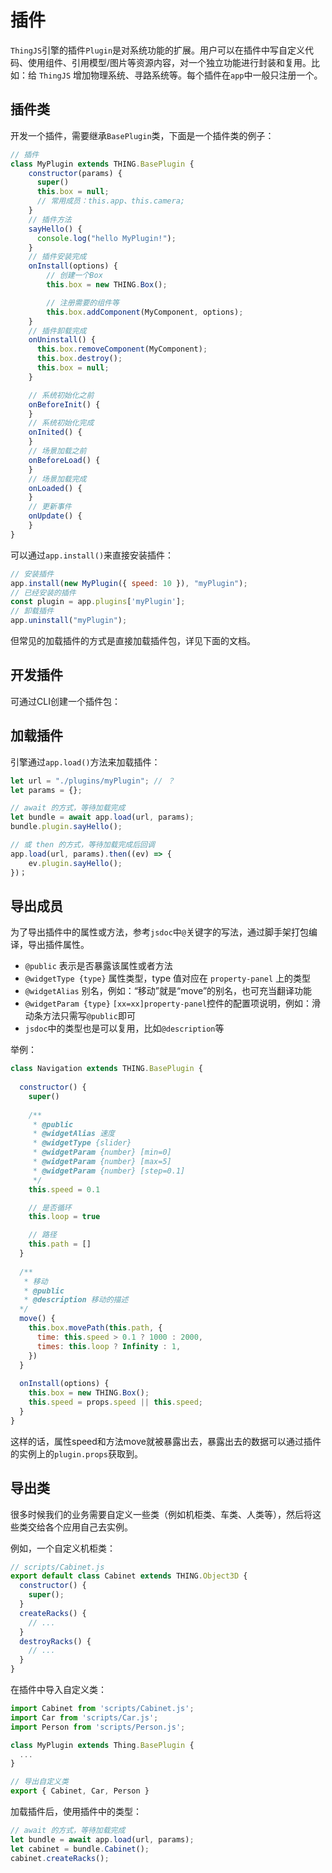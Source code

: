 # 插件
<!-- plugin -->
`ThingJS`引擎的插件`Plugin`是对系统功能的扩展。用户可以在插件中写自定义代码、使用组件、引用模型/图片等资源内容，对一个独立功能进行封装和复用。比如：给 `ThingJS` 增加物理系统、寻路系统等。每个插件在`app`中一般只注册一个。

## 插件类
开发一个插件，需要继承`BasePlugin`类，下面是一个插件类的例子：
```javascript
// 插件
class MyPlugin extends THING.BasePlugin {
    constructor(params) {
      super()
      this.box = null;        
      // 常用成员：this.app、this.camera;
    }
    // 插件方法
    sayHello() {
      console.log("hello MyPlugin!");
    }    
    // 插件安装完成
    onInstall(options) {
        // 创建一个Box
        this.box = new THING.Box();

        // 注册需要的组件等
        this.box.addComponent(MyComponent, options);        
    }
    // 插件卸载完成
    onUninstall() {
      this.box.removeComponent(MyComponent);
      this.box.destroy();  
      this.box = null;    
    }

    // 系统初始化之前
    onBeforeInit() {
    }
    // 系统初始化完成
    onInited() {
    }
    // 场景加载之前
    onBeforeLoad() {
    }
    // 场景加载完成
    onLoaded() {
    }
    // 更新事件
    onUpdate() {
    }
}
```

可以通过`app.install()`来直接安装插件：
```javascript
// 安装插件
app.install(new MyPlugin({ speed: 10 }), "myPlugin");
// 已经安装的插件
const plugin = app.plugins['myPlugin'];
// 卸载插件
app.uninstall("myPlugin");
```
但常见的加载插件的方式是直接加载插件包，详见下面的文档。

## 开发插件
可通过CLI创建一个插件包：

## 加载插件
引擎通过`app.load()`方法来加载插件：
```javascript
let url = "./plugins/myPlugin"; // ？
let params = {};

// await 的方式，等待加载完成
let bundle = await app.load(url, params);
bundle.plugin.sayHello();

// 或 then 的方式，等待加载完成后回调
app.load(url, params).then((ev) => {
    ev.plugin.sayHello();
})；
```

## 导出成员
为了导出插件中的属性或方法，参考`jsdoc`中`@`关键字的写法，通过脚手架打包编译，导出插件属性。

* `@public` 表示是否暴露该属性或者方法
* `@widgetType {type}` 属性类型，type 值对应在 `property-panel` 上的类型
* `@widgetAlias` 别名，例如：“移动”就是“move”的别名，也可充当翻译功能
* `@widgetParam {type}` `[xx=xx]property-panel`控件的配置项说明，例如：滑动条方法只需写`@public`即可
* `jsdoc`中的类型也是可以复用，比如`@description`等

举例：
```javascript
class Navigation extends THING.BasePlugin {
  
  constructor() {
    super()
        
    /**
     * @public
     * @widgetAlias 速度
     * @widgetType {slider}
     * @widgetParam {number} [min=0]
     * @widgetParam {number} [max=5]
     * @widgetParam {number} [step=0.1]
     */
    this.speed = 0.1

    // 是否循环
    this.loop = true

    // 路径
    this.path = []
  }
  
  /**
   * 移动
   * @public
   * @description 移动的描述
  */
  move() {
    this.box.movePath(this.path, {
      time: this.speed > 0.1 ? 1000 : 2000,
      times: this.loop ? Infinity : 1,
    })
  }
  
  onInstall(options) {
    this.box = new THING.Box();
    this.speed = props.speed || this.speed;
  }
}
```
这样的话，属性speed和方法move就被暴露出去，暴露出去的数据可以通过插件的实例上的`plugin.props`获取到。

## 导出类
很多时候我们的业务需要自定义一些类（例如机柜类、车类、人类等），然后将这些类交给各个应用自己去实例。

例如，一个自定义机柜类：
```javascript
// scripts/Cabinet.js
export default class Cabinet extends THING.Object3D {
  constructor() {
    super();
  }
  createRacks() {
    // ...
  }
  destroyRacks() {
    // ...
  }
}
```

在插件中导入自定义类：
```javascript
import Cabinet from 'scripts/Cabinet.js';
import Car from 'scripts/Car.js';
import Person from 'scripts/Person.js';

class MyPlugin extends Thing.BasePlugin {
  ...
}

// 导出自定义类
export { Cabinet, Car, Person }
```

加载插件后，使用插件中的类型：
```javascript
// await 的方式，等待加载完成
let bundle = await app.load(url, params);
let cabinet = bundle.Cabinet();
cabinet.createRacks();
```

